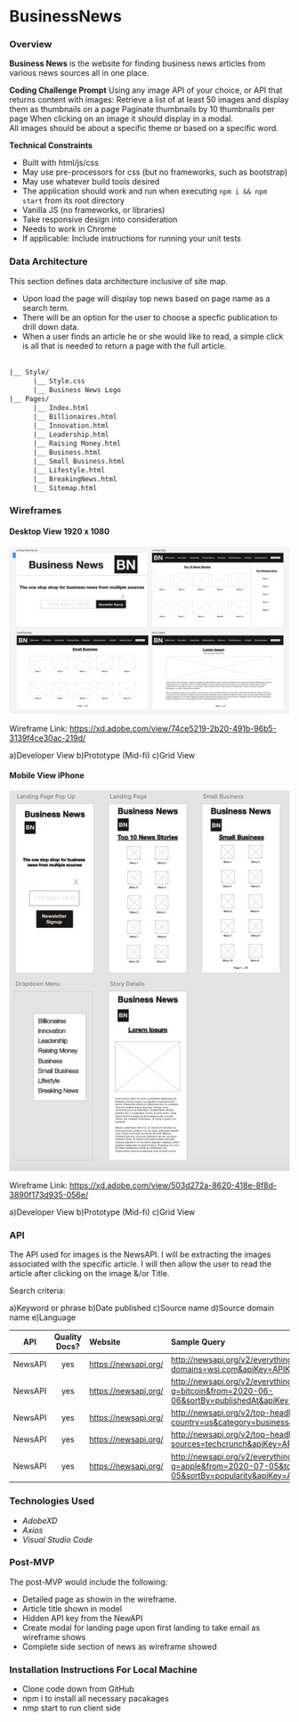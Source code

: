 # BusinessNews

### Overview

**Business News** is the website for finding business news articles from various news sources all in one place.

**Coding Challenge Prompt**
Using any image API of your choice, or API that returns content with images:
Retrieve a list of at least 50 images and display them as thumbnails on a page
Paginate thumbnails by 10 thumbnails per page
When clicking on an image it should display in a modal.\
All images should be about a specific theme or based on a specific word.

**Technical Constraints**

- Built with html/js/css
- May use pre-processors for css (but no frameworks, such as bootstrap)
- May use whatever build tools desired
- The application should work and run when executing `npm i && npm start` from its root directory
- Vanilla JS (no frameworks, or libraries)
- Take responsive design into consideration
- Needs to work in Chrome
- If applicable: Include instructions for running your unit tests

### Data Architecture

This section defines data architecture inclusive of site map.

- Upon load the page will display top news based on page name as a search term.
- There will be an option for the user to choose a specfic publication to drill down data.
- When a user finds an article he or she would like to read, a simple click is all that is needed to return a page with the full article.

```

|__ Style/
      |__ Style.css
      |__ Business News Logo
|__ Pages/
      |__ Index.html
      |__ Billionaires.html
      |__ Innovation.html
      |__ Leadership.html
      |__ Raising Money.html
      |__ Business.html
      |__ Small Business.html
      |__ Lifestyle.html
      |__ BreakingNews.html
      |__ Sitemap.html
```

### Wireframes

#### Desktop View 1920 x 1080

![Desktop](style/Wireframe.png)

Wireframe Link: https://xd.adobe.com/view/74ce5219-2b20-491b-96b5-3139f4ce30ac-219d/

a)Developer View
b)Prototype (Mid-fi)
c)Grid View

#### Mobile View iPhone

![Mobile View](style/Wireframe-Mobile.png)

Wireframe Link: https://xd.adobe.com/view/503d272a-8620-418e-8f8d-3890f173d935-056e/

a)Developer View
b)Prototype (Mid-fi)
c)Grid View

### API

The API used for images is the NewsAPI. I will be extracting the images associated with the specific article. I will then allow the user to read the article after clicking on the image &/or Title.

Search criteria:

a)Keyword or phrase
b)Date published
c)Source name
d)Source domain name
e)Language

|   API   | Quality Docs? | Website              | Sample Query                                                                                           |
| :-----: | :-----------: | :------------------- | :----------------------------------------------------------------------------------------------------- |
| NewsAPI |      yes      | https://newsapi.org/ | http://newsapi.org/v2/everything?domains=wsj.com&apiKey=APIKEY                                         |
| NewsAPI |      yes      | https://newsapi.org/ | http://newsapi.org/v2/everything?q=bitcoin&from=2020-06-06&sortBy=publishedAt&apiKey=APIKEY            |
| NewsAPI |      yes      | https://newsapi.org/ | http://newsapi.org/v2/top-headlines?country=us&category=business&apiKey=APIKEY                         |
| NewsAPI |      yes      | https://newsapi.org/ | http://newsapi.org/v2/top-headlines?sources=techcrunch&apiKey=APIKEY                                   |
| NewsAPI |      yes      | https://newsapi.org/ | http://newsapi.org/v2/everything?q=apple&from=2020-07-05&to=2020-07-05&sortBy=popularity&apiKey=APIKEY |

### Technologies Used

- _AdobeXD_
- _Axios_
- _Visual Studio Code_


### Post-MVP

The post-MVP would include the following:

- Detailed page as showin in the wireframe.
- Article title shown in model
- Hidden API key from the NewAPI
- Create modal for landing page upon first landing to take email as wireframe shows
- Complete side section of news as wireframe showed

### Installation Instructions For Local Machine

- Clone code down from GitHub
- npm i to install all necessary pacakages
- nmp start to run client side

